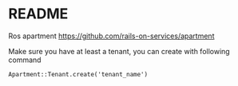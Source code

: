 # README


Ros apartment https://github.com/rails-on-services/apartment

Make sure you have at least a tenant, you can create with following command
```
Apartment::Tenant.create('tenant_name')
```